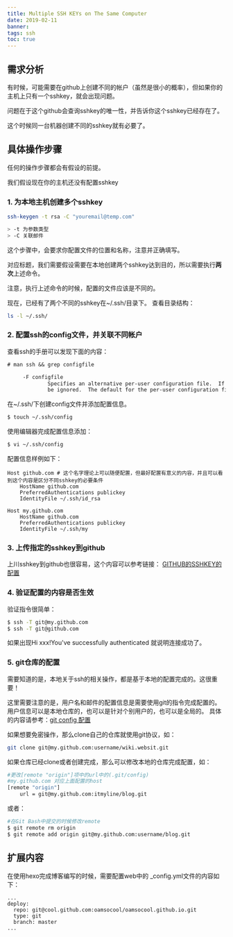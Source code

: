 ```yaml
---
title: Multiple SSH KEYs on The Same Computer
date: 2019-02-11
banner:
tags: ssh
toc: true
---
```


## 需求分析

有时候，可能需要在github上创建不同的帐户（虽然是很小的概率），但如果你的主机上只有一个sshkey，就会出现问题。

问题在于这个github会查询sshkey的唯一性，并告诉你这个sshkey已经存在了。

这个时候同一台机器创建不同的sshkey就有必要了。

## 具体操作步骤

任何的操作步骤都会有假设的前提。

我们假设现在你的主机还没有配置sshkey

### 1. 为本地主机创建多个sshkey
```bash
ssh-keygen -t rsa -C "youremail@temp.com"

> -t 为参数类型
> -C 关联邮件
```

这个步骤中，会要求你配置文件的位置和名称，注意并正确填写。

对应标题，我们需要假设需要在本地创建两个sshkey达到目的，所以需要执行**两次**上述命令。

注意，执行上述命令的时候，配置的文件应该是不同的。

现在，已经有了两个不同的sshkey在~/.ssh/目录下。
查看目录结构：

```bash
ls -l ~/.ssh/
```

### 2. 配置ssh的config文件，并关联不同帐户

查看ssh的手册可以发现下面的内容：
```txt
# man ssh && grep configfile

     -F configfile
             Specifies an alternative per-user configuration file.  If a configuration file is given on the command line, the system-wide configuration file (/etc/ssh/ssh_config) will
             be ignored.  The default for the per-user configuration file is ~/.ssh/config.
```

在~/.ssh/下创建config文件并添加配置信息。

```bash
$ touch ~/.ssh/config
```

使用编辑器完成配置信息添加：

```bash
$ vi ~/.ssh/config
```

配置信息样例如下：
```config
Host github.com # 这个名字理论上可以随便配置，但最好配置有意义的内容，并且可以看到这个内容是区分不同sshkey的必要条件
    HostName github.com
    PreferredAuthentications publickey
    IdentityFile ~/.ssh/id_rsa

Host my.github.com
    HostName github.com
    PreferredAuthentications publickey
    IdentityFile ~/.ssh/my
```

### 3. 上传指定的sshkey到github

上川sshkey到github也很容易，这个内容可以参考链接：
[GITHUB的SSHKEY的配置](https://blog.csdn.net/itmyhome1990/article/details/39668349)

### 4. 验证配置的内容是否生效

验证指令很简单：
```bash
$ ssh -T git@my.github.com
$ ssh -T git@github.com
```
如果出现Hi xxx!You've successfully authenticated 就说明连接成功了。


### 5. git仓库的配置

需要知道的是，本地关于ssh的相关操作，都是基于本地的配置完成的。这很重要！

这里需要注意的是，用户名和邮件的配置信息是需要使用git的指令完成配置的。
用户信息可以是本地仓库的，也可以是针对个别用户的，也可以是全局的。
具体的内容请参考：[git config 配置](https://blog.csdn.net/joe_007/article/details/7276195)

如果想要免密操作，那么clone自己的仓库就使用git协议，如：
```bash
git clone git@my.github.com:username/wiki.websit.git
```

如果仓库已经clone或者创建完成，那么可以修改本地的仓库完成配置，如：
```bash
#更改[remote "origin"]项中的url中的(.git/config)
#my.github.com 对应上面配置的host
[remote "origin"]
	url = git@my.github.com:itmyline/blog.git
```
或者：
```bash
#在Git Bash中提交的时候修改remote
$ git remote rm origin
$ git remote add origin git@my.github.com:username/blog.git
```

## 扩展内容

在使用hexo完成博客编写的时候，需要配置web中的 _config.yml文件的内容如下：
```config
...
deploy:
  repo: git@cool.github.com:oamsocool/oamsocool.github.io.git
  type: git
  branch: master
...
```
